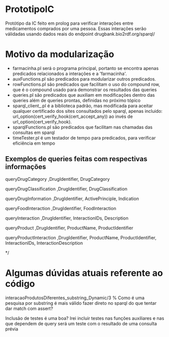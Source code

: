 # PrototipoIC
Protótipo da IC feito em prolog para verificar interações entre medicamentos comprados por uma pessoa. Essas interações serão válidadas usando dados reais do endpoint drugbank.bio2rdf.org/sparql/

# Motivo da modularização
* farmacinha.pl será o programa principal, portanto se encontra apenas predicados relacionados a interações e a 'farmacinha'.
* auxFunctions.pl são predicados para modularizar outros predicados.
* rowFunctions.pl são predicados que facilitam o uso do compound row, que é o compound usado para demonstrar os resultados das queries
* queries.pl são predicados que auxiliam em modificações dentro das queries além de queries prontas, definidas no próximo tópico
* sparql_client_.pl é a biblioteca padrão, mas modificada para aceitar qualquer certificado dos sites consultados pelo sparql, apenas incluido: url_option(cert_verify_hook(cert_accept_any)) ao invés de url_option(cert_verify_hook).
* sparqlFunctions.pl são predicados que facilitam nas chamadas das consultas em sparql
* timeTester.pl é um testador de tempo para predicados, para verificar eficiência em tempo

## Exemplos de queries feitas com respectivas informações
queryDrugCategory               ,DrugIdentifier, DrugCategory

queryDrugClassification         ,DrugIdentifier, DrugClassification

queryDrugInformation            ,DrugIdentifier, ActivePrinciple, Indication

queryFoodInteraction            ,DrugIdentifier, FoodInteraction

queryInteraction                ,DrugIdentifier, InteractionIDs, Description

queryProduct                    ,DrugIdentifier, ProductName, ProductIdentifier

queryProductInteraction         ,DrugIdentifier, ProductName, ProductIdentifier, InteractionIDs, InteractionDescription

*/


# Algumas dúvidas atuais referente ao código

interacaoProdutosDiferentes_substring_Dynamic/3
        % Como é uma pesquisa por substring é mais válido fazer direto no sparql do que tentar dar match com assert?

Inclusão de testes é uma boa? Irei incluir testes nas funções auxiliares e nas que dependem de query será um teste com o resultado de uma consulta prévia